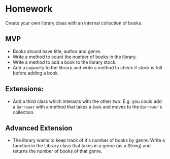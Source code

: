 # Homework

Create your own library class with an internal collection of books.

## MVP
* Books should have title, author and genre.
* Write a method to count the number of books in the library.
* Write a method to add a book to the library stock.
* Add a capacity to the library and write a method to check if stock is full before adding a book.  

## Extensions:
* Add a third class which interacts with the other two. E.g. you could add a `Borrower` with a method that takes a `Book` and moves to the `Borrower`'s collection.

## Advanced Extension
* The library wants to keep track of it's number of books by genre. Write a function in the Library class that takes in a genre (as a String) and returns the number of books of that genre.
